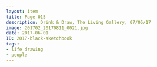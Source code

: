 ```yaml
---
layout: item
title: Page 015
description: Drink & Draw, The Living Gallery, 07/05/17
image: 201702_20170811_0021.jpg
date: 2017-06-01
ID: 2017-black-sketchbook
tags: 
- life drawing 
- people
---
```

